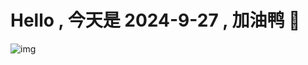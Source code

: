 
# Hello , 今天是 2024-9-27 , 加油鸭 🤭

![img](https://v1.jinrishici.com/all.svg?font-size=18&spacing=4)

